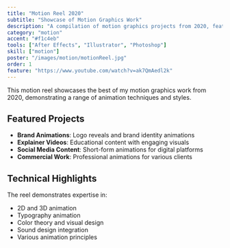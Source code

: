 ```yaml
---
title: "Motion Reel 2020"
subtitle: "Showcase of Motion Graphics Work"
description: "A compilation of motion graphics projects from 2020, featuring various animation styles and techniques."
category: "motion"
accent: "#f1c4eb"
tools: ["After Effects", "Illustrator", "Photoshop"]
skill: ["motion"]
poster: "/images/motion/motionReel.jpg"
order: 1
feature: "https://www.youtube.com/watch?v=ak7QmAedl2k"
---
```


This motion reel showcases the best of my motion graphics work from 2020, demonstrating a range of animation techniques and styles.

## Featured Projects

- **Brand Animations**: Logo reveals and brand identity animations
- **Explainer Videos**: Educational content with engaging visuals
- **Social Media Content**: Short-form animations for digital platforms
- **Commercial Work**: Professional animations for various clients

## Technical Highlights

The reel demonstrates expertise in:

- 2D and 3D animation
- Typography animation
- Color theory and visual design
- Sound design integration
- Various animation principles

